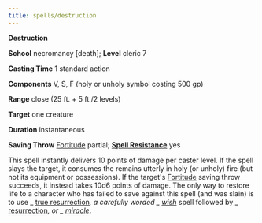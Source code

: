 ```yaml
---
title: spells/destruction
---
```

 **Destruction**

**School** necromancy [death]; **Level** cleric 7

**Casting Time** 1 standard action

**Components** V, S, F (holy or unholy symbol costing 500 gp)

**Range** close (25 ft. + 5 ft./2 levels)

**Target** one creature

**Duration** instantaneous

**Saving Throw** [Fortitude](../combat#_fortitude) partial; **[Spell Resistance](../glossary#_spell-resistance)** yes

This spell instantly delivers 10 points of damage per caster level. If the spell slays the target, it consumes the remains utterly in holy (or unholy) fire (but not its equipment or possessions). If the target's [Fortitude](../combat#_fortitude) saving throw succeeds, it instead takes 10d6 points of damage. The only way to restore life to a character who has failed to save against this spell (and was slain) is to use _ [true resurrection](trueResurrection#_true-resurrection)_, a carefully worded _ [wish](wish#_wish)_ spell followed by _ [resurrection](resurrection#_resurrection)_, or _ [miracle](miracle#_miracle)_.

